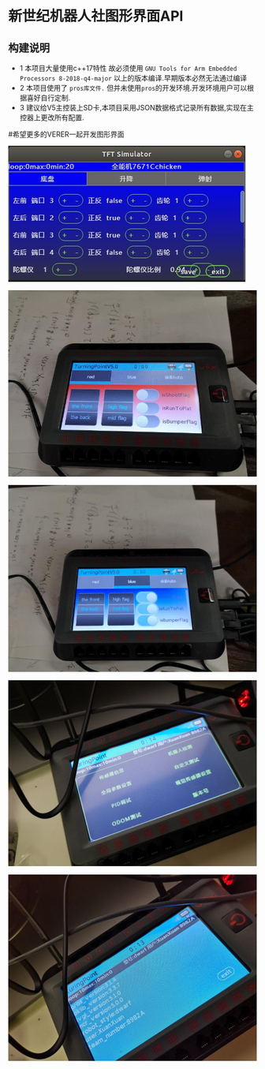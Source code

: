 # 新世纪机器人社图形界面API
## 构建说明
* 1 本项目大量使用c++17特性 故必须使用  `GNU Tools for Arm Embedded Processors 8-2018-q4-major` 以上的版本编译.早期版本必然无法通过编译
* 2 本项目使用了 `pros库文件.` 但并未使用`pros`的开发环境.开发环境用户可以根据喜好自行定制.
* 3 建议给V5主控装上SD卡,本项目采用JSON数据格式记录所有数据,实现在主控器上更改所有配置.

#希望更多的VERER一起开发图形界面

![cover5](https://github.com/3038922/ncrapi/blob/release9.0.0/pic/TIM%E5%9B%BE%E7%89%8720190219231717.jpg)

![cover1](https://github.com/3038922/ncrapi/blob/release9.0.0/pic/5bbda0227bef6_IMG_20181010_144029.jpg)

![cover2](https://github.com/3038922/ncrapi/blob/release9.0.0/pic/5bbda02298f5c_IMG_20181010_144111.jpg)

![cover3](https://github.com/3038922/ncrapi/blob/release9.0.0/pic/IMG_20181122_233957.jpg)

![cover4](https://github.com/3038922/ncrapi/blob/release9.0.0/pic/IMG_20181122_234111.jpg)
